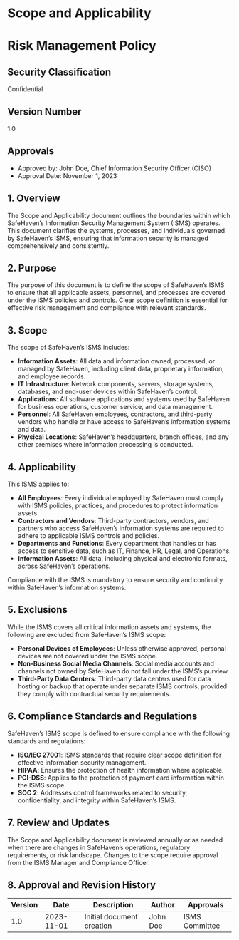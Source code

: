 
# Scope and Applicability

# Risk Management Policy

## Security Classification
Confidential

## Version Number
1.0

## Approvals
- Approved by: John Doe, Chief Information Security Officer (CISO)
- Approval Date: November 1, 2023
  
## 1. Overview

The Scope and Applicability document outlines the boundaries within which SafeHaven’s Information Security Management System (ISMS) operates. This document clarifies the systems, processes, and individuals governed by SafeHaven’s ISMS, ensuring that information security is managed comprehensively and consistently.

## 2. Purpose

The purpose of this document is to define the scope of SafeHaven’s ISMS to ensure that all applicable assets, personnel, and processes are covered under the ISMS policies and controls. Clear scope definition is essential for effective risk management and compliance with relevant standards.

## 3. Scope

The scope of SafeHaven’s ISMS includes:
- **Information Assets**: All data and information owned, processed, or managed by SafeHaven, including client data, proprietary information, and employee records.
- **IT Infrastructure**: Network components, servers, storage systems, databases, and end-user devices within SafeHaven’s control.
- **Applications**: All software applications and systems used by SafeHaven for business operations, customer service, and data management.
- **Personnel**: All SafeHaven employees, contractors, and third-party vendors who handle or have access to SafeHaven’s information systems and data.
- **Physical Locations**: SafeHaven’s headquarters, branch offices, and any other premises where information processing is conducted.

## 4. Applicability

This ISMS applies to:
- **All Employees**: Every individual employed by SafeHaven must comply with ISMS policies, practices, and procedures to protect information assets.
- **Contractors and Vendors**: Third-party contractors, vendors, and partners who access SafeHaven’s information systems are required to adhere to applicable ISMS controls and policies.
- **Departments and Functions**: Every department that handles or has access to sensitive data, such as IT, Finance, HR, Legal, and Operations.
- **Information Assets**: All data, including physical and electronic formats, across SafeHaven’s operations.
  
Compliance with the ISMS is mandatory to ensure security and continuity within SafeHaven’s information systems.

## 5. Exclusions

While the ISMS covers all critical information assets and systems, the following are excluded from SafeHaven’s ISMS scope:
- **Personal Devices of Employees**: Unless otherwise approved, personal devices are not covered under the ISMS scope.
- **Non-Business Social Media Channels**: Social media accounts and channels not owned by SafeHaven do not fall under the ISMS’s purview.
- **Third-Party Data Centers**: Third-party data centers used for data hosting or backup that operate under separate ISMS controls, provided they comply with contractual security requirements.

## 6. Compliance Standards and Regulations

SafeHaven’s ISMS scope is defined to ensure compliance with the following standards and regulations:
- **ISO/IEC 27001**: ISMS standards that require clear scope definition for effective information security management.
- **HIPAA**: Ensures the protection of health information where applicable.
- **PCI-DSS**: Applies to the protection of payment card information within the ISMS scope.
- **SOC 2**: Addresses control frameworks related to security, confidentiality, and integrity within SafeHaven’s ISMS.

## 7. Review and Updates

The Scope and Applicability document is reviewed annually or as needed when there are changes in SafeHaven’s operations, regulatory requirements, or risk landscape. Changes to the scope require approval from the ISMS Manager and Compliance Officer.

## 8. Approval and Revision History

| Version | Date       | Description                  | Author        | Approvals       |
|---------|------------|------------------------------|---------------|-----------------|
| 1.0     | 2023-11-01 | Initial document creation    | John Doe     | ISMS Committee  |


